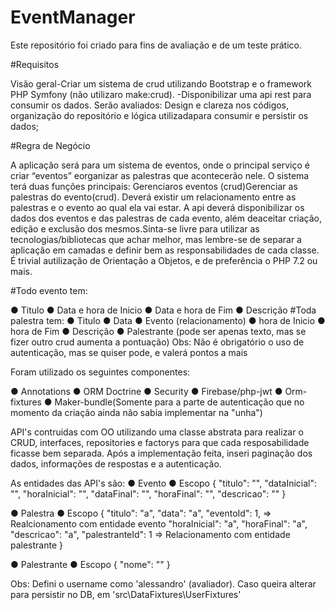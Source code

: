 # EventManager

Este repositório foi criado para fins de avaliação e de um teste prático.

#Requisitos

Visão geral-Criar um sistema de crud utilizando Bootstrap e o framework PHP Symfony (não utilizaro make:crud). -Disponibilizar uma api rest para consumir os dados. Serão avaliados:​ Design e clareza nos códigos, organização do repositório e lógica utilizadapara consumir e persistir os dados;

#Regra de Negócio

A aplicação será para um sistema de eventos, onde o principal serviço é criar “eventos” eorganizar as palestras que acontecerão nele. O sistema terá duas funções principais: ​Gerenciaros eventos (crud) ​Gerenciar as palestras do evento(crud). Deverá existir um relacionamento entre as palestras e o evento ao qual ela vai estar. A api deverá disponibilizar os dados dos eventos e das palestras de cada evento, além deaceitar criação, edição e exclusão dos mesmos.Sinta-se livre para utilizar as tecnologias/bibliotecas que achar melhor, mas lembre-se de separar a aplicação em camadas e definir bem as responsabilidades de cada classe. É trivial autilização de Orientação a Objetos, e de preferência o PHP 7.2 ou mais.

#Todo evento tem:

● Titulo ● Data e hora de Inicio ● Data e hora de Fim ● Descrição #Toda palestra tem: ● Titulo ● Data ● Evento (relacionamento) ● hora de Inicio ● hora de Fim ● Descrição ● Palestrante (pode ser apenas texto, mas se fizer outro crud aumenta a pontuação) Obs: Não é obrigatório o uso de autenticação, mas se quiser pode, e valerá pontos a mais

Foram utilizado os seguintes componentes:

● Annotations ● ORM Doctrine ● Security ● Firebase/php-jwt ● Orm-fixtures ● Maker-bundle(Somente para a parte de autenticação que no momento da criação ainda não sabia implementar na "unha")

API's contruidas com OO utilizando uma classe abstrata para realizar o CRUD, interfaces, repositories e factorys para que cada resposabilidade ficasse bem separada. Após a implementação feita, inseri paginação dos dados, informações de respostas e a autenticação.

As entidades das API's são: ● Evento ● Escopo { "titulo": "", "dataInicial": "", "horaInicial": "", "dataFinal": "", "horaFinal": "", "descricao": "" }

● Palestra ● Escopo { "titulo": "a", "data": "a", "eventoId": 1, => Realcionamento com entidade evento "horaInicial": "a", "horaFinal": "a", "descricao": "a", "palestranteId": 1 => Relacionamento com entidade palestrante }

● Palestrante ● Escopo { "nome": "" }

Obs: Defini o username como 'alessandro' (avaliador). Caso queira alterar para persistir no DB, em 'src\DataFixtures\UserFixtures'
